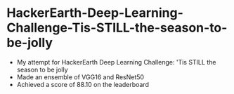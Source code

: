 # HackerEarth-Deep-Learning-Challenge-Tis-STILL-the-season-to-be-jolly
* My attempt for HackerEarth Deep Learning Challenge: 'Tis STILL the season to be jolly
* Made an ensemble of VGG16 and ResNet50 
* Achieved a score of 88.10 on the leaderboard

